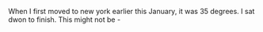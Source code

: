 ---
---

When I first moved to new york earlier this January, it was 35 degrees. I sat dwon to finish. This might not be -
